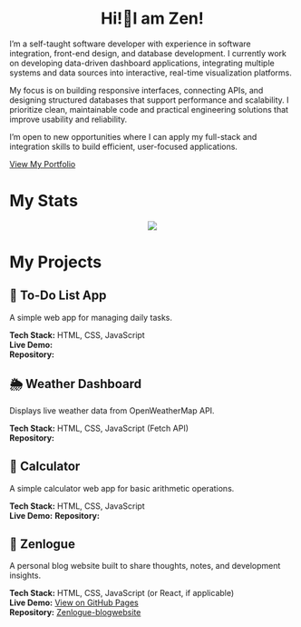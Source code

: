 <h1 align="center">Hi!👋I am Zen!</h1>
<p>I’m a self-taught software developer with experience in software integration, front-end design, and database development. I currently work on developing data-driven dashboard applications, integrating multiple systems and data sources into interactive, real-time visualization platforms.</p>

<p>My focus is on building responsive interfaces, connecting APIs, and designing structured databases that support performance and scalability. I prioritize clean, maintainable code and practical engineering solutions that improve usability and reliability.</p>

<p>I’m open to new opportunities where I can apply my full-stack and integration skills to build efficient, user-focused applications.</p>

[View My Portfolio](https://zen-yee.github.io/Zen_Portfolio/)

# My Stats
<div align="center">
  <img width="" src="https://github-readme-stats.vercel.app/api/top-langs/?username=Zen-Yee&layout=compact&hide_title=1&card_width=300">
	<br>
</div>

# My Projects
## 📝 To-Do List App
A simple web app for managing daily tasks.

**Tech Stack:** HTML, CSS, JavaScript  
**Live Demo:**  
**Repository:** 

## 🌦️ Weather Dashboard
Displays live weather data from OpenWeatherMap API.

**Tech Stack:** HTML, CSS, JavaScript (Fetch API)  
**Repository:** 

## 🧮 Calculator
A simple calculator web app for basic arithmetic operations.

**Tech Stack:** HTML, CSS, JavaScript  
**Live Demo:** 
**Repository:**  

## 📰 Zenlogue
A personal blog website built to share thoughts, notes, and development insights.

**Tech Stack:** HTML, CSS, JavaScript (or React, if applicable)  
**Live Demo:** [View on GitHub Pages](https://yourname.github.io/zenlogue)  
**Repository:** [Zenlogue-blogwebsite](https://github.com/Zen-Yee/Zenlogue-blogwebsite)


